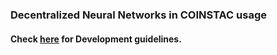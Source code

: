 ### Decentralized Neural Networks in COINSTAC usage
#### Check [here](https://github.com/trendscenter/coinstac-dinunet) for Development guidelines.
